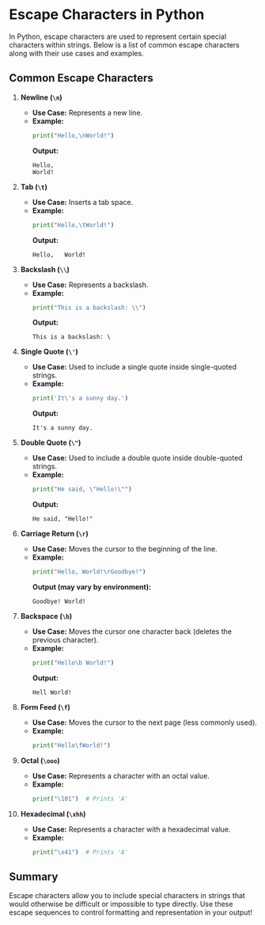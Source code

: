 # Escape Characters in Python

In Python, escape characters are used to represent certain special characters within strings. Below is a list of common escape characters along with their use cases and examples.

## Common Escape Characters

1. **Newline (`\n`)**
   - **Use Case:** Represents a new line.
   - **Example:**
     ```python
     print("Hello,\nWorld!")
     ```
     **Output:**
     ```
     Hello,
     World!
     ```

2. **Tab (`\t`)**
   - **Use Case:** Inserts a tab space.
   - **Example:**
     ```python
     print("Hello,\tWorld!")
     ```
     **Output:**
     ```
     Hello,   World!
     ```

3. **Backslash (`\\`)**
   - **Use Case:** Represents a backslash.
   - **Example:**
     ```python
     print("This is a backslash: \\")
     ```
     **Output:**
     ```
     This is a backslash: \
     ```

4. **Single Quote (`\'`)**
   - **Use Case:** Used to include a single quote inside single-quoted strings.
   - **Example:**
     ```python
     print('It\'s a sunny day.')
     ```
     **Output:**
     ```
     It's a sunny day.
     ```

5. **Double Quote (`\"`)**
   - **Use Case:** Used to include a double quote inside double-quoted strings.
   - **Example:**
     ```python
     print("He said, \"Hello!\"")
     ```
     **Output:**
     ```
     He said, "Hello!"
     ```

6. **Carriage Return (`\r`)**
   - **Use Case:** Moves the cursor to the beginning of the line.
   - **Example:**
     ```python
     print("Hello, World!\rGoodbye!")
     ```
     **Output (may vary by environment):**
     ```
     Goodbye! World!
     ```

7. **Backspace (`\b`)**
   - **Use Case:** Moves the cursor one character back (deletes the previous character).
   - **Example:**
     ```python
     print("Hello\b World!")
     ```
     **Output:**
     ```
     Hell World!
     ```

8. **Form Feed (`\f`)**
   - **Use Case:** Moves the cursor to the next page (less commonly used).
   - **Example:**
     ```python
     print("Hello\fWorld!")
     ```

9. **Octal (`\ooo`)**
   - **Use Case:** Represents a character with an octal value.
   - **Example:**
     ```python
     print("\101")  # Prints 'A'
     ```

10. **Hexadecimal (`\xhh`)**
    - **Use Case:** Represents a character with a hexadecimal value.
    - **Example:**
      ```python
      print("\x41")  # Prints 'A'
      ```

## Summary

Escape characters allow you to include special characters in strings that would otherwise be difficult or impossible to type directly. Use these escape sequences to control formatting and representation in your output!
